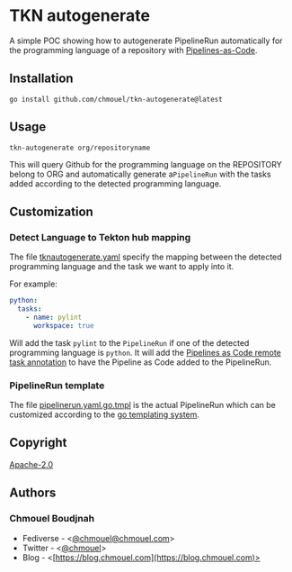 # TKN autogenerate

A simple POC showing how to autogenerate PipelineRun automatically for the programming language of a repository with [Pipelines-as-Code](https://pipelinesascode.com/).

## Installation

```shell
go install github.com/chmouel/tkn-autogenerate@latest
```

## Usage

```shell
tkn-autogenerate org/repositoryname
```

This will query Github for the programming language on the REPOSITORY belong to
ORG and automatically generate a`PipelineRun` with the tasks added according to
the detected programming language.

## Customization

### Detect Language to Tekton hub mapping 

The file [tknautogenerate.yaml](./tknautogenerate.yaml) specify the mapping between the detected programming language and the task we want to apply into it.

For example:

```yaml
python:
  tasks:
    - name: pylint
      workspace: true
```

Will add the task `pylint` to the `PipelineRun` if one of the detected
programming language is `python`. It will add the [Pipelines as Code remote task
annotation](https://pipelinesascode.com/docs/guide/resolver/#tekton-hubhttpshubtektondev)
to have the Pipeline as Code added to the PipelineRun.

### PipelineRun template

The file [pipelinerun.yaml.go.tmpl](./pipelinerun.yaml.go.tmpl) is the actual
PipelineRun which can be customized according to the [go templating
system](https://pkg.go.dev/text/template).

## Copyright

[Apache-2.0](./LICENSE)

## Authors

### Chmouel Boudjnah

- Fediverse - <[@chmouel@chmouel.com](https://fosstodon.org/@chmouel)>
- Twitter - <[@chmouel](https://twitter.com/chmouel)>
- Blog  - <[https://blog.chmouel.com](https://blog.chmouel.com)>
